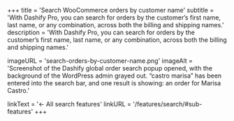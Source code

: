 +++
title = 'Search WooCommerce orders by customer name'
subtitle = 'With Dashify Pro, you can search for orders by the customer’s first name, last name, or any combination, across both the billing and shipping names.'
description = 'With Dashify Pro, you can search for orders by the customer’s first name, last name, or any combination, across both the billing and shipping names.'

imageURL = 'search-orders-by-customer-name.png'
imageAlt = 'Screenshot of the Dashify global order search popup opened, with the background of the WordPress admin grayed out. “castro marisa” has been entered into the search bar, and one result is showing: an order for Marisa Castro.'

linkText = '← All search features'
linkURL = '/features/search/#sub-features'
+++
